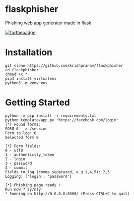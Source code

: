 # flaskphisher
Phishing web app generator made in flask

[![forthebadge](https://forthebadge.com/images/badges/made-with-python.svg)](https://forthebadge.com)

# Installation
```
git clone https://github.com/krishpranav/flaskphisher
cd flaskphisher
chmod +x *
pip3 install virtualenv
python3 -m venv env
```

# Getting Started
```
python -m pip install -r requirements.txt
python template/app.py 'https://facebook.com/login'
[*] Found forms:
FORM 0 --> /session
Form to log: 0
Selected form 0

[*] Form fields:
0 - utf8
1 - authenticity_token
2 - login
3 - password
4 - commit
Fields to log (comma separated, e.g 1,4,5): 2,3
Logging: ['login', 'password']

[*] Phishing page ready !
Run now ? (y/n)y
* Running on http://0.0.0.0:8000/ (Press CTRL+C to quit)
```

